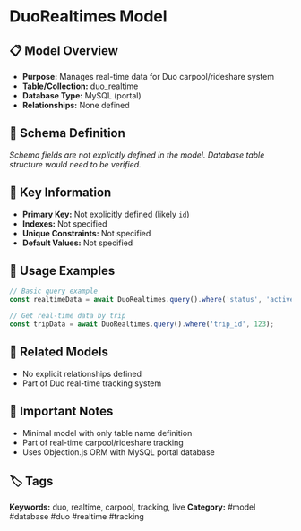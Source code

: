 # DuoRealtimes Model

## 📋 Model Overview
- **Purpose:** Manages real-time data for Duo carpool/rideshare system
- **Table/Collection:** duo_realtime
- **Database Type:** MySQL (portal)
- **Relationships:** None defined

## 🔧 Schema Definition
*Schema fields are not explicitly defined in the model. Database table structure would need to be verified.*

## 🔑 Key Information
- **Primary Key:** Not explicitly defined (likely `id`)
- **Indexes:** Not specified
- **Unique Constraints:** Not specified
- **Default Values:** Not specified

## 📝 Usage Examples
```javascript
// Basic query example
const realtimeData = await DuoRealtimes.query().where('status', 'active');

// Get real-time data by trip
const tripData = await DuoRealtimes.query().where('trip_id', 123);
```

## 🔗 Related Models
- No explicit relationships defined
- Part of Duo real-time tracking system

## 📌 Important Notes
- Minimal model with only table name definition
- Part of real-time carpool/rideshare tracking
- Uses Objection.js ORM with MySQL portal database

## 🏷️ Tags
**Keywords:** duo, realtime, carpool, tracking, live
**Category:** #model #database #duo #realtime #tracking